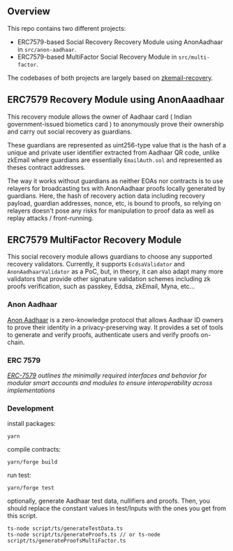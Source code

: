 ## Overview

This repo contains two different projects:

- ERC7579-based Social Recovery Recovery Module using AnonAadhaar in `src/anon-aadhaar`.
- ERC7579-based MultiFactor Social Recovery Module in `src/multi-factor`.

The codebases of both projects are largely based on [zkemail-recovery](https://github.com/zkemail/email-recovery).

## ERC7579 Recovery Module using AnonAaadhaar

This recovery module allows the owner of Aadhaar card ( Indian government-issued biometics card ) to anonymously prove their ownership and carry out social recovery as guardians.

These guardians are represented as uint256-type value that is the hash of a unique and private user identifier extracted from Aadhaar QR code, unlike zkEmail where guardians are essentially `EmailAuth.sol` and represented as theses contract addresses.

The way it works without guardians as neither EOAs nor contracts is to use relayers for broadcasting txs with AnonAadhaar proofs locally generated by guardians. Here, the hash of recovery action data including recovery payload, guardian addresses, nonce, etc, is bound to proofs, so relying on relayers doesn't pose any risks for manipulation to proof data as well as replay attacks / front-running.

## ERC7579 MultiFactor Recovery Module

This social recovery module allows guardians to choose any supported recovery validators. Currently, it supports `EcdsaValidator` and `AnonAadhaarValidator` as a PoC, but, in theory, it can also adapt many more validators that provide other signature validation schemes including zk proofs verification, such as passkey, Eddsa, zkEmail, Myna, etc...

### Anon Aadhaar

[Anon Aadhaar](https://github.com/anon-aadhaar/anon-aadhaar) is a zero-knowledge protocol that allows Aadhaar ID owners to prove their identity in a privacy-preserving way. It provides a set of tools to generate and verify proofs, authenticate users and verify proofs on-chain.

### ERC 7579

_[ERC-7579](https://erc7579.com/) outlines the minimally required interfaces and behavior for modular smart accounts and modules to ensure interoperability across implementations_

### Development

install packages:

```shell
yarn
```

compile contracts:

```shell
yarn/forge build
```

run test:

```shell
yarn/forge test
```

optionally, generate Aadhaar test data, nullifiers and proofs.
Then, you should replace the constant values in test/Inputs with the ones you get from this script.

```
ts-node script/ts/generateTestData.ts
ts-node script/ts/generateProofs.ts // or ts-node script/ts/generateProofsMultiFactor.ts
```

